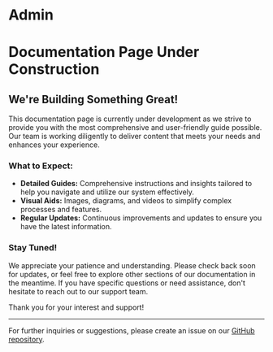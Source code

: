 # Admin
# Documentation Page Under Construction

## We're Building Something Great!

This documentation page is currently under development as we strive to provide you with the most comprehensive and user-friendly guide possible. Our team is working diligently to deliver content that meets your needs and enhances your experience.

### What to Expect:

- **Detailed Guides:** Comprehensive instructions and insights tailored to help you navigate and utilize our system effectively.
- **Visual Aids:** Images, diagrams, and videos to simplify complex processes and features.
- **Regular Updates:** Continuous improvements and updates to ensure you have the latest information.

### Stay Tuned!

We appreciate your patience and understanding. Please check back soon for updates, or feel free to explore other sections of our documentation in the meantime. If you have specific questions or need assistance, don't hesitate to reach out to our support team.

Thank you for your interest and support!

---

For further inquiries or suggestions, please create an issue on our [GitHub repository](https://github.com/pfh59/eve-whmapper-docs).